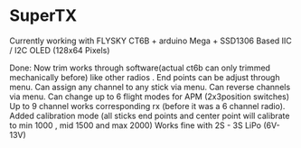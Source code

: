 # SuperTX

Currently working with FLYSKY CT6B + arduino Mega + SSD1306 Based IIC / I2C OLED (128x64 Pixels)

Done:
Now trim works through software(actual ct6b can only trimmed mechanically before) like other radios .
End points can be adjust through menu.
Can assign any channel to any stick via menu.
Can reverse channels via menu.
Can change up to 6 flight modes for APM (2x3position switches)
Up to 9 channel works corresponding rx (before it was a 6 channel radio).
Added calibration mode (all sticks end points and center point will calibrate to min 1000 , mid 1500 and max 2000)
Works fine with 2S - 3S LiPo (6V- 13V)
